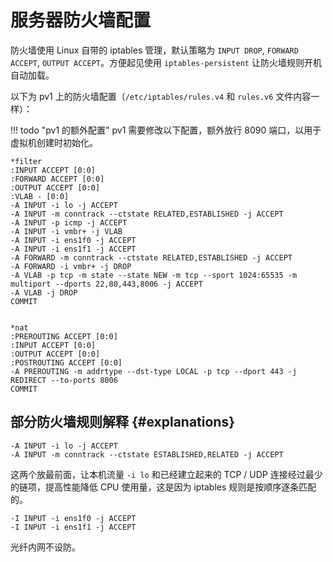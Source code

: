 # 服务器防火墙配置

防火墙使用 Linux 自带的 iptables 管理，默认策略为 `INPUT DROP`, `FORWARD ACCEPT`, `OUTPUT ACCEPT`。方便起见使用 `iptables-persistent` 让防火墙规则开机自动加载。

以下为 pv1 上的防火墙配置（`/etc/iptables/rules.v4` 和 `rules.v6` 文件内容一样）：

!!! todo "pv1 的额外配置"
    pv1 需要修改以下配置，额外放行 8090 端口，以用于虚拟机创建时初始化。

```shell
*filter
:INPUT ACCEPT [0:0]
:FORWARD ACCEPT [0:0]
:OUTPUT ACCEPT [0:0]
:VLAB - [0:0]
-A INPUT -i lo -j ACCEPT
-A INPUT -m conntrack --ctstate RELATED,ESTABLISHED -j ACCEPT
-A INPUT -p icmp -j ACCEPT
-A INPUT -i vmbr+ -j VLAB
-A INPUT -i ens1f0 -j ACCEPT
-A INPUT -i ens1f1 -j ACCEPT
-A FORWARD -m conntrack --ctstate RELATED,ESTABLISHED -j ACCEPT
-A FORWARD -i vmbr+ -j DROP
-A VLAB -p tcp -m state --state NEW -m tcp --sport 1024:65535 -m multiport --dports 22,80,443,8006 -j ACCEPT
-A VLAB -j DROP
COMMIT


*nat
:PREROUTING ACCEPT [0:0]
:INPUT ACCEPT [0:0]
:OUTPUT ACCEPT [0:0]
:POSTROUTING ACCEPT [0:0]
-A PREROUTING -m addrtype --dst-type LOCAL -p tcp --dport 443 -j REDIRECT --to-ports 8006
COMMIT
```

## 部分防火墙规则解释 {#explanations}

```shell
-A INPUT -i lo -j ACCEPT
-A INPUT -m conntrack --ctstate ESTABLISHED,RELATED -j ACCEPT
```

这两个放最前面，让本机流量 `-i lo` 和已经建立起来的 TCP / UDP 连接经过最少的链项，提高性能降低 CPU 使用量，这是因为 iptables 规则是按顺序逐条匹配的。

```shell
-I INPUT -i ens1f0 -j ACCEPT
-I INPUT -i ens1f1 -j ACCEPT
```

光纤内网不设防。
